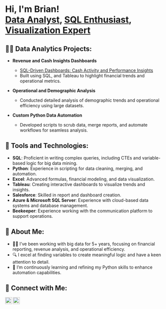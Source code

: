 <h1>Hi, I'm Brian! <br/><a href="https://github.com/yourusername">Data Analyst</a>, <a href="https://www.linkedin.com/in/yourlinkedin">SQL Enthusiast</a>, <a href="https://github.com/yourusername">Visualization Expert</a></h1>

<h2>👨‍💻 Data Analytics Projects:</h2>

- <b>Revenue and Cash Insights Dashboards</b>
  - [SQL-Driven Dashboards: Cash Activity and Performance Insights](https://github.com/BrianA-BABA/sql-and-visualization-projects)
  - Built using SQL, and Tableau to highlight financial trends and operational metrics.
  
- <b>Operational and Demographic Analysis</b>
  - Conducted detailed analysis of demographic trends and operational efficiency using large datasets.

- <b>Custom Python Data Automation</b>
  - Developed scripts to scrub data, merge reports, and automate workflows for seamless analysis.

<h2>🔧 Tools and Technologies:</h2>

- **SQL**: Proficient in writing complex queries, including CTEs and variable-based logic for big data mining.
- **Python**: Experience in scripting for data cleaning, merging, and automation.
- **Excel**: Advanced formulas, financial modeling, and data visualization.
- **Tableau**: Creating interactive dashboards to visualize trends and insights.
- **Salesforce**: Skilled in report and dashboard creation.
- **Azure & Microsoft SQL Server**: Experience with cloud-based data systems and database management.
- **Beekeeper**: Experience working with the communication platform to support operations.

<h2>🌟 About Me:</h2>

- 👨‍💻 I’ve been working with big data for 5+ years, focusing on financial reporting, revenue analysis, and operational efficiency.
- 🔍 I excel at finding variables to create meaningful logic and have a keen attention to detail.
- 🌱 I’m continuously learning and refining my Python skills to enhance automation capabilities.

<h2>🤝 Connect with Me:</h2>

[<img align="left" alt="Brian | LinkedIn" width="22px" src="https://cdn.jsdelivr.net/npm/simple-icons@v3/icons/linkedin.svg" />](https://www.linkedin.com/in/yourlinkedin)
[<img align="left" alt="Brian | GitHub" width="22px" src="https://cdn.jsdelivr.net/npm/simple-icons@v3/icons/github.svg" />](https://github.com/yourusername)

<br/>

<!--
**yourusername/yourusername** is a ✨ _special_ ✨ repository because its `README.md` appears on your GitHub profile.
-->
